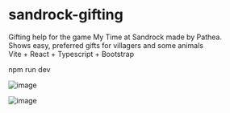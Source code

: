 # sandrock-gifting
Gifting help for the game My Time at Sandrock made by Pathea.
<br>Shows easy, preferred gifts for villagers and some animals
<br>Vite + React + Typescript + Bootstrap

npm run dev

![image](https://user-images.githubusercontent.com/49288075/210427899-af231acd-c7ca-4f95-b076-31f5061b05f9.png)

![image](https://user-images.githubusercontent.com/49288075/210427695-f8574b8b-53e7-44f1-b41b-4c9fd15793e5.png)
